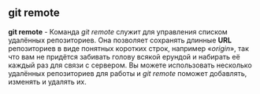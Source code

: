 ## git remote

**git remote** - Команда *git remote* служит для управления списком удалённых репозиториев. Она позволяет сохранять длинные **URL** репозиториев в виде понятных коротких строк, например «*origin*», так что вам не придётся забивать голову всякой ерундой и набирать её каждый раз для связи с сервером. Вы можете использовать несколько удалённых репозиториев для работы и *git remote* поможет добавлять, изменять и удалять их.